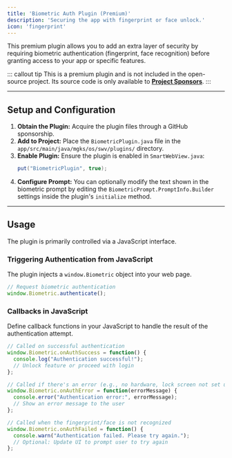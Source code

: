 ```yaml
---
title: 'Biometric Auth Plugin (Premium)'
description: 'Securing the app with fingerprint or face unlock.'
icon: 'fingerprint'
---
```


This premium plugin allows you to add an extra layer of security by requiring biometric authentication (fingerprint, face recognition) before granting access to your app or specific features.

::: callout tip
This is a premium plugin and is not included in the open-source project. Its source code is only available to **[Project Sponsors](https://github.com/sponsors/mgks/sponsorships?sponsor=mgks&tier_id=468838)**.
:::

---

## Setup and Configuration

1.  **Obtain the Plugin:** Acquire the plugin files through a GitHub sponsorship.
2.  **Add to Project:** Place the `BiometricPlugin.java` file in the `app/src/main/java/mgks/os/swv/plugins/` directory.
3.  **Enable Plugin:** Ensure the plugin is enabled in `SmartWebView.java`:
    ```java
    put("BiometricPlugin", true);
    ```
4.  **Configure Prompt:** You can optionally modify the text shown in the biometric prompt by editing the `BiometricPrompt.PromptInfo.Builder` settings inside the plugin's `initialize` method.

---
## Usage

The plugin is primarily controlled via a JavaScript interface.

### Triggering Authentication from JavaScript

The plugin injects a `window.Biometric` object into your web page.

```javascript
// Request biometric authentication
window.Biometric.authenticate();
```

### Callbacks in JavaScript

Define callback functions in your JavaScript to handle the result of the authentication attempt.

```javascript
// Called on successful authentication
window.Biometric.onAuthSuccess = function() {
  console.log("Authentication successful!");
  // Unlock feature or proceed with login
};

// Called if there's an error (e.g., no hardware, lock screen not set up)
window.Biometric.onAuthError = function(errorMessage) {
  console.error("Authentication error:", errorMessage);
  // Show an error message to the user
};

// Called when the fingerprint/face is not recognized
window.Biometric.onAuthFailed = function() {
  console.warn("Authentication failed. Please try again.");
  // Optional: Update UI to prompt user to try again
};
```